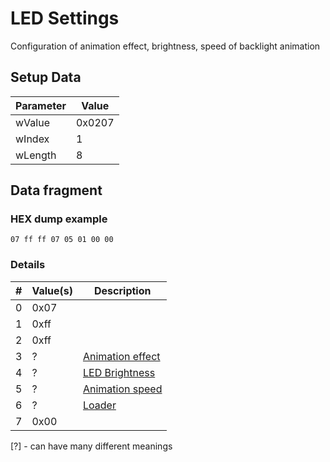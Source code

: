 # LED Settings
Configuration of animation effect, brightness, speed of backlight animation

## Setup Data
| Parameter | Value  |
|-----------|--------|
| wValue    | 0x0207 |
| wIndex    | 1      |
| wLength   | 8      |

## Data fragment

### HEX dump example
```hexdump
07 ff ff 07 05 01 00 00
```

### Details

| # | Value(s) | Description                                |
|---|----------|--------------------------------------------|
| 0 | 0x07     |                                            |
| 1 | 0xff     |                                            |
| 2 | 0xff     |                                            |
| 3 | ?        | [Animation effect](./animation_effects.md) |
| 4 | ?        | [LED Brightness](./led_brightness.md)      |
| 5 | ?        | [Animation speed](./animation_speed.md)    |
| 6 | ?        | [Loader](./loader.md)                      |
| 7 | 0x00     |                                            |

[?] - can have many different meanings

